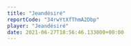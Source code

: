 ```yaml
---
title: "Jeandésiré"
reportCode: "34rwYtXfThmA2Dbp"
player: "Jeandésiré"
date: 2021-06-27T18:56:46.133000+00:00
---
```

